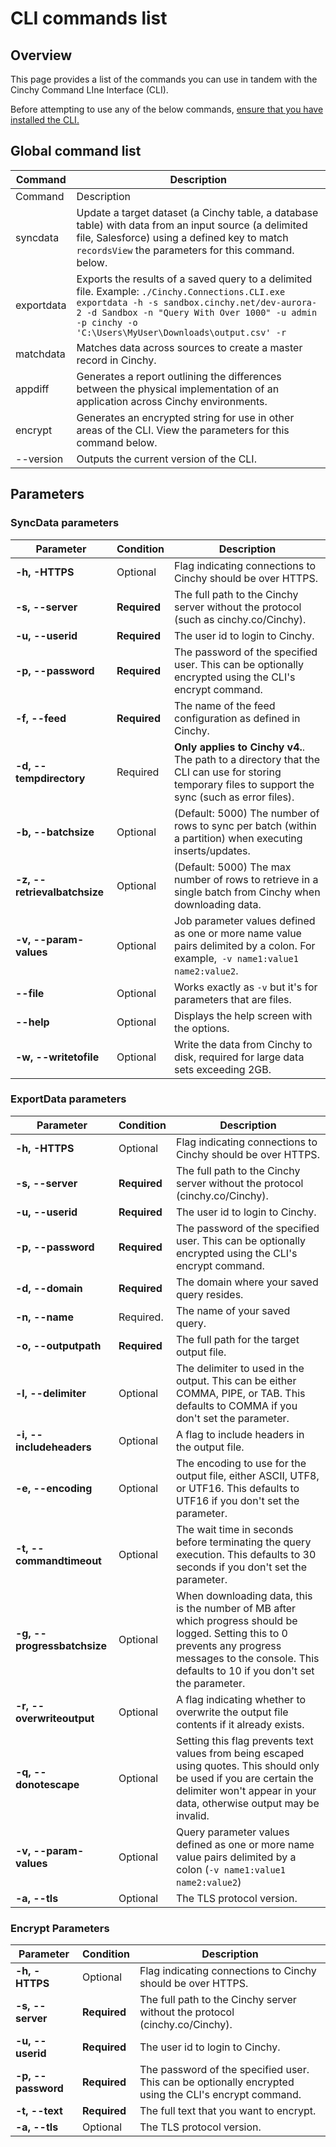 # CLI commands list

## Overview

This page provides a list of the commands you can use in tandem with the Cinchy Command LIne Interface (CLI).

Before attempting to use any of the below commands, [ensure that you have installed the CLI.](installation-and-maintenance/installing-the-cli-and-the-maintenance-cli.md)

## Global command list

<!-- vale off -->

| Command    | Description                                                                                                                                                                                                                                             |
| ---------- | ------------------------------------------------------------------------------------------------------------------------------------------------------------------------------------------------------------------------------------------------------- |
| Command    | Description                                                                                                                                                                                                                                             |
| syncdata   | Update a target dataset (a Cinchy table, a database table) with data from an input source (a delimited file, Salesforce) using a defined key to match `recordsView` the parameters for this command. below.                                             |
| exportdata | Exports the results of a saved query to a delimited file. Example: `./Cinchy.Connections.CLI.exe exportdata -h -s sandbox.cinchy.net/dev-aurora-2 -d Sandbox -n "Query With Over 1000" -u admin -p cinchy -o 'C:\Users\MyUser\Downloads\output.csv' -r` |
| matchdata  | Matches data across sources to create a master record in Cinchy.                                                                                                                                                                                        |
| appdiff    | Generates a report outlining the differences between the physical implementation of an application across Cinchy environments.                                                                                                                          |
| encrypt    | Generates an encrypted string for use in other areas of the CLI. View the parameters for this command below.                                                                                                                                             |
| --version  | Outputs the current version of the CLI.                                                                                                                                                                                                                  |

<!-- vale on -->

## Parameters

### SyncData parameters

<!-- vale off -->

| Parameter                    | Condition    | Description                                                                                                                                         |
| ---------------------------- | ------------ | --------------------------------------------------------------------------------------------------------------------------------------------------- |
| **-h, -HTTPS**               | Optional     | Flag indicating connections to Cinchy should be over HTTPS.                                                                                         |
| **-s, --server**             | **Required** | The full path to the Cinchy server without the protocol (such as cinchy.co/Cinchy).                                                                 |
| **-u, --userid**             | **Required** | The user id to login to Cinchy.                                                                                                                     |
| **-p, --password**           | **Required** | The password of the specified user. This can be optionally encrypted using the CLI's encrypt command.                                               |
| **-f, --feed**               | **Required** | The name of the feed configuration as defined in Cinchy.                                                                                            |
| **-d, --tempdirectory**      | Required     | **Only applies to Cinchy v4.**. The path to a directory that the CLI can use for storing temporary files to support the sync (such as error files). |
| **-b, --batchsize**          | Optional     | (Default: 5000) The number of rows to sync per batch (within a partition) when executing inserts/updates.                                           |
| **-z, --retrievalbatchsize** | Optional     | (Default: 5000) The max number of rows to retrieve in a single batch from Cinchy when downloading data.                                             |
| **-v, --param-values**       | Optional     | Job parameter values defined as one or more name value pairs delimited by a colon. For example,` -v name1:value1 name2:value2`.                     |
| **--file**                   | Optional     | Works exactly as `-v` but it's for parameters that are files.                                                                                       |
| **--help**                   | Optional     | Displays the help screen with the options.                                                                                                          |
| **-w, --writetofile**        | Optional     | Write the data from Cinchy to disk, required for large data sets exceeding 2GB.                                                                     |

<!-- vale on -->

### ExportData parameters

<!-- vale off -->

| Parameter                   | Condition    | Description                                                                                                                                                                                                 |
| --------------------------- | ------------ | ----------------------------------------------------------------------------------------------------------------------------------------------------------------------------------------------------------- |
| **-h, -HTTPS**              | Optional     | Flag indicating connections to Cinchy should be over HTTPS.                                                                                                                                                 |
| **-s, --server**            | **Required** | The full path to the Cinchy server without the protocol (cinchy.co/Cinchy).                                                                                                                                 |
| **-u, --userid**            | **Required** | The user id to login to Cinchy.                                                                                                                                                                             |
| **-p, --password**          | **Required** | The password of the specified user. This can be optionally encrypted using the CLI's encrypt command.                                                                                                       |
| **-d, --domain**            | **Required** | The domain where your saved query resides.                                                                                                                                                                  |
| **-n, --name**              | Required.    | The name of your saved query.                                                                                                                                                                               |
| **-o, --outputpath**        | **Required** | The full path for the target output file.                                                                                                                                                                   |
| **-l, --delimiter**         | Optional     | The delimiter to used in the output. This can be either COMMA, PIPE, or TAB. This defaults to COMMA if you don't set the parameter.                                                                         |
| **-i, --includeheaders**    | Optional     | A flag to include headers in the output file.                                                                                                                                                               |
| **-e, --encoding**          | Optional     | The encoding to use for the output file, either ASCII, UTF8, or UTF16. This defaults to UTF16 if you don't set the parameter.                                                                               |
| **-t, --commandtimeout**    | Optional     | The wait time in seconds before terminating the query execution. This defaults to 30 seconds if you don't set the parameter.                                                                                |
| **-g, --progressbatchsize** | Optional     | When downloading data, this is the number of MB after which progress should be logged. Setting this to 0 prevents any progress messages to the console. This defaults to 10 if you don't set the parameter. |
| **-r, --overwriteoutput**   | Optional     | A flag indicating whether to overwrite the output file contents if it already exists.                                                                                                                       |
| **-q, --donotescape**       | Optional     | Setting this flag prevents text values from being escaped using quotes. This should only be used if you are certain the delimiter won't appear in your data, otherwise output may be invalid.               |
| **-v, --param-values**      | Optional     | Query parameter values defined as one or more name value pairs delimited by a colon (`-v name1:value1 name2:value2`)                                                                                        |
| **-a, --tls**               | Optional     | The TLS protocol version.                                                                                                                                                                                   |

### Encrypt Parameters

| Parameter          | Condition    | Description                                                                                           |
| ------------------ | ------------ | ----------------------------------------------------------------------------------------------------- |
| **-h, -HTTPS**     | Optional     | Flag indicating connections to Cinchy should be over HTTPS.                                           |
| **-s, --server**   | **Required** | The full path to the Cinchy server without the protocol (cinchy.co/Cinchy).                           |
| **-u, --userid**   | **Required** | The user id to login to Cinchy.                                                                       |
| **-p, --password** | **Required** | The password of the specified user. This can be optionally encrypted using the CLI's encrypt command. |
| **-t, --text**     | **Required** | The full text that you want to encrypt.                                                               |
| **-a, --tls**      | Optional     | The TLS protocol version.                                                                             |

  <!-- vale on -->
  </details>
